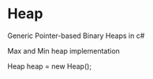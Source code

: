 # Heap

Generic Pointer-based Binary Heaps in c#

Max and Min heap implementation

Heap<T> heap = new Heap<T>();


